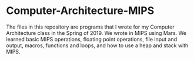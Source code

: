 # Computer-Architecture-MIPS

The files in this repository are programs that I wrote for my Computer Architecture class in the Spring of 2019. We wrote in MIPS using 
Mars. We learned basic MIPS operations, floating point operations, file input and output, macros, functions and loops, and how to use a heap and stack with MIPS. 
